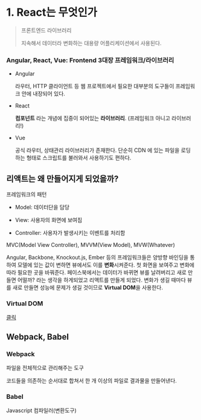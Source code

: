 # 1. React는 무엇인가

> 프론트엔드 라이브러리
>
> 지속해서 데이터라 변화하는 대용량 어플리케이션에서 사용된다. 



### Angular, React, Vue: Frontend 3대장 프레임워크/라이브러리

* Angular

  라우터, HTTP 클라이언트 등 웹 프로젝트에서 필요한 대부분의 도구들이 프레임워크 안에 내장되어 있다. 

* React

  **컴포넌트** 라는 개념에 집중이 되어있는 **라이브러리**. (프레임워크 아니고 라이브러리!)

* Vue

  공식 라우터, 상태관리 라이브러리가 존재한다. 
  단순히 CDN 에 있는 파일을 로딩 하는 형태로 스크립트를 불러와서 사용하기도 편하다.



## 리액트는 왜 만들어지게 되었을까?

프레임워크의 패턴

* Model: 데이터단을 담당

* View: 사용자의 화면에 보여짐

* Controller: 사용자가 발생시키는 이벤트를 처리함

MVC(Model View Controller), MVVM(View Model), MVW(Whatever)

Angular, Backbone, Knockout.js, Ember 등의 프레임워크들은 양방향 바인딩을 통하여 모델에 있는 값이 변하면 뷰에서도 이를 **변화**시켜준다. 첫 화면을 보여주고 변화에 따라 필요한 곳을 바꿔준다. 페이스북에서는 데이터가 바뀌면 뷰를 날려버리고 새로 만들면 어떨까? 라는 생각을 하게되었고 리액트를 만들게 되었다. 변화가 생길 때마다 뷰를 새로 만들면 성능에 문제가 생길 것이므로 **Virtual DOM**을 사용한다.



### Virtual DOM

[클릭](https://velopert.com/3236)



## Webpack, Babel

### Webpack

파일을 전체적으로 관리해주는 도구

코드들을 의존하는 순서대로 합쳐서 한 개 이상의 파일로 결과물을 만들어낸다. 

### Babel

Javascript 컴파일러(변환도구)

